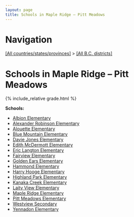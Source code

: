 ```yaml
---
layout: page
title: Schools in Maple Ridge – Pitt Meadows
---
```

# Navigation

[[All countries/states/provinces]](../..) > [[All B.C. districts]](..)

# Schools in Maple Ridge – Pitt Meadows

{% include_relative grade.html %}

**Schools:**

- [Albion Elementary](Albion_Elementary.md)
- [Alexander Robinson Elementary](Alexander_Robinson_Elementary.md)
- [Alouette Elementary](Alouette_Elementary.md)
- [Blue Mountain Elementary](Blue_Mountain_Elementary.md)
- [Davie Jones Elementary](Davie_Jones_Elementary.md)
- [Edith McDermott Elementary](Edith_McDermott_Elementary.md)
- [Eric Langton Elementary](Eric_Langton_Elementary.md)
- [Fairview Elementary](Fairview_Elementary.md)
- [Golden Ears Elementary](Golden_Ears_Elementary.md)
- [Hammond Elementary](Hammond_Elementary.md)
- [Harry Hooge Elementary](Harry_Hooge_Elementary.md)
- [Highland Park Elementary](Highland_Park_Elementary.md)
- [Kanaka Creek Elementary](Kanaka_Creek_Elementary.md)
- [Laity View Elementary](Laity_View_Elementary.md)
- [Maple Ridge Elementary](Maple_Ridge_Elementary.md)
- [Pitt Meadows Elementary](Pitt_Meadows_Elementary.md)
- [Westview Secondary](Westview_Secondary.md)
- [Yennadon Elementary](Yennadon_Elementary.md)
